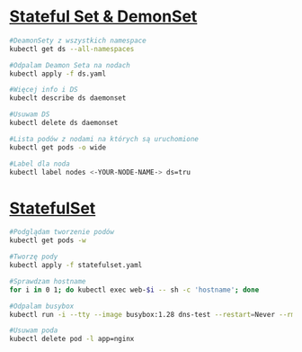 # [Stateful Set & DemonSet](https://szkolachmury.pl/kubernetes/tydzien-5-bazowe-obiekty-w-kubernetes/stateful-set-demonset/)


```bash
#DeamonSety z wszystkich namespace
kubectl get ds --all-namespaces

#Odpalam Deamon Seta na nodach
kubectl apply -f ds.yaml

#Więcej info i DS
kubeclt describe ds daemonset

#Usuwam DS
kubectl delete ds daemonset

#Lista podów z nodami na których są uruchomione
kubectl get pods -o wide

#Label dla noda
kubectl label nodes <-YOUR-NODE-NAME-> ds=tru
```

# [StatefulSet](https://kubernetes.io/docs/tasks/run-application/run-single-instance-stateful-application/)

```bash
#Podglądam tworzenie podów
kubectl get pods -w

#Tworzę pody
kubectl apply -f statefulset.yaml

#Sprawdzam hostname
for i in 0 1; do kubectl exec web-$i -- sh -c 'hostname'; done 

#Odpalam busybox
kubectl run -i --tty --image busybox:1.28 dns-test --restart=Never --rm

#Usuwam poda
kubectl delete pod -l app=nginx
```